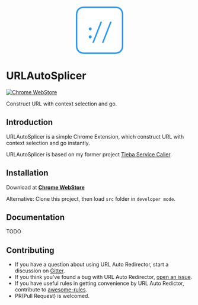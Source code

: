 <p align="center">
  <img src="https://raw.githubusercontent.com/URLAutoRedirector/URLAutoSplicer/master/src/images/icon-128.png" alt="Logo">
</p>

# URLAutoSplicer

<a href="https://chrome.google.com/webstore/detail/url-auto-splicer/kmlnjaeipdljbegfnfofknfaeojgojgm"><img src="https://img.shields.io/chrome-web-store/v/kmlnjaeipdljbegfnfofknfaeojgojgm.svg" alt="Chrome WebStore"></a>

Construct URL with context selection and go.

## Introduction

URLAutoSplicer is a simple Chrome Extension, which construct URL with context selection and go instantly.

URLAutoSplicer is based on my former project [Tieba Service Caller](https://github.com/crisp-archive/chrome_tieba_service_caller).

## Installation

Download at [__Chrome WebStore__](https://chrome.google.com/webstore/detail/url-auto-splicer/kmlnjaeipdljbegfnfofknfaeojgojgm)

Alternative: Clone this project, then load ```src``` folder in ```developer mode```.

## Documentation

TODO

## Contributing

* If you have a question about using URL Auto Redirector, start a discussion on [Gitter](https://gitter.im/UrlAutoRedirector/UrlAutoRedirector).
* If you think you've found a bug with URL Auto Redirector, [open an issue](https://github.com/crispgm/UrlAutoRedirector/issues/new).
* If you have useful rules in getting convenience by URL Auto Redictor, contribute to [awesome-rules](https://github.com/UrlAutoRedirector/awesome-rules).
* PR(Pull Request) is welcomed.
